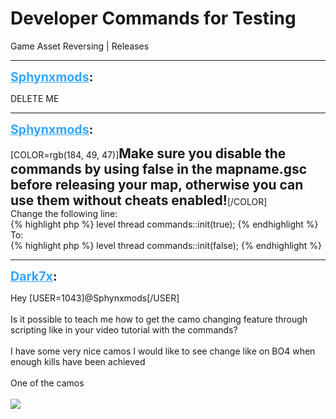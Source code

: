 # Developer Commands for Testing
Game Asset Reversing | Releases

---
<strong style="font-size: 1.4em;"><span style="text-decoration: underline;text-decoration-color: #34a7f9;"><span style="color:#34a7f9;">Sphynxmods</span></span>:</strong>

<p>DELETE ME</p>

---
<strong style="font-size: 1.4em;"><span style="text-decoration: underline;text-decoration-color: #34a7f9;"><span style="color:#34a7f9;">Sphynxmods</span></span>:</strong>

<p>[COLOR=rgb(184, 49, 47)]<strong><span style="font-size:1.5em;">Make sure you disable the commands by using false in the mapname.gsc before releasing your map, otherwise you can use them without cheats enabled!</span></strong>[/COLOR]<br />Change the following line:<br />{% highlight php %}
level thread commands::init(true);
{% endhighlight %}
To:<br />{% highlight php %}
level thread commands::init(false);
{% endhighlight %}
</p>

---
<strong style="font-size: 1.4em;"><span style="text-decoration: underline;text-decoration-color: #34a7f9;"><span style="color:#34a7f9;">Dark7x</span></span>:</strong>

<p>Hey [USER=1043]@Sphynxmods[/USER] <br /><br />Is it possible to teach me how to get the camo changing feature through scripting like in your video tutorial with the commands?<br /><br />I have some very nice camos I would like to see change like on BO4 when enough kills have been achieved<br /><br />One of the camos<br /><br /><img style="max-width: 500px;" src="{{ '/wiki/threads/assets/a.460.jpg' | relative_url }}"></p>
